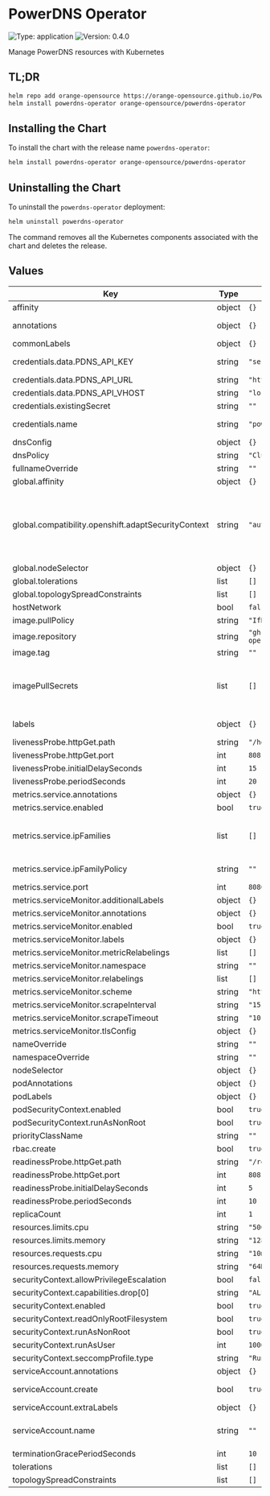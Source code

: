 # PowerDNS Operator

[//]: # (README.md generated by gotmpl. DO NOT EDIT.)

![Type: application](https://img.shields.io/badge/Type-application-informational?style=flat-square) ![Version: 0.4.0](https://img.shields.io/badge/Version-0.4.0-informational?style=flat-square)

Manage PowerDNS resources with Kubernetes

## TL;DR
```bash
helm repo add orange-opensource https://orange-opensource.github.io/PowerDNS-Operator-helm-chart
helm install powerdns-operator orange-opensource/powerdns-operator
```

## Installing the Chart
To install the chart with the release name `powerdns-operator`:
```bash
helm install powerdns-operator orange-opensource/powerdns-operator
```

## Uninstalling the Chart
To uninstall the `powerdns-operator` deployment:
```bash
helm uninstall powerdns-operator
```
The command removes all the Kubernetes components associated with the chart and deletes the release.

## Values

| Key | Type | Default | Description |
|-----|------|---------|-------------|
| affinity | object | `{}` |  |
| annotations | object | `{}` | Annotations to add to the controller deployment. |
| commonLabels | object | `{}` |  |
| credentials.data.PDNS_API_KEY | string | `"secret"` | Specifies the PowerDNS API key used to authenticate |
| credentials.data.PDNS_API_URL | string | `"https://powerdns.example.local:8081"` | Specifies the PowerDNS API URL |
| credentials.data.PDNS_API_VHOST | string | `"localhost"` | Specifies the PowerDNS VHOST |
| credentials.existingSecret | string | `""` | Specifies whether to use an existing secret. |
| credentials.name | string | `"powerdns-api-credentials"` | Specifies the secret name to create if `existingSecret` is empty. |
| dnsConfig | object | `{}` | Specifies `dnsOptions` to deployment |
| dnsPolicy | string | `"ClusterFirst"` | Specifies `dnsPolicy` to deployment |
| fullnameOverride | string | `""` |  |
| global.affinity | object | `{}` |  |
| global.compatibility.openshift.adaptSecurityContext | string | `"auto"` | Manages the securityContext properties to make them compatible with OpenShift. Possible values: auto - Apply configurations if it is detected that OpenShift is the target platform. force - Always apply configurations. disabled - No modification applied. |
| global.nodeSelector | object | `{}` |  |
| global.tolerations | list | `[]` |  |
| global.topologySpreadConstraints | list | `[]` |  |
| hostNetwork | bool | `false` | Run the controller on the host network |
| image.pullPolicy | string | `"IfNotPresent"` |  |
| image.repository | string | `"ghcr.io/orange-opensource/powerdns-operator"` |  |
| image.tag | string | `""` |  |
| imagePullSecrets | list | `[]` | Optional array of imagePullSecrets containing private registry credentials # Ref: https://kubernetes.io/docs/tasks/configure-pod-container/pull-image-private-registry/ |
| labels | object | `{}` | Extra Labels to add to the controller deployment. |
| livenessProbe.httpGet.path | string | `"/healthz"` |  |
| livenessProbe.httpGet.port | int | `8081` |  |
| livenessProbe.initialDelaySeconds | int | `15` |  |
| livenessProbe.periodSeconds | int | `20` |  |
| metrics.service.annotations | object | `{}` |  |
| metrics.service.enabled | bool | `true` |  |
| metrics.service.ipFamilies | list | `[]` | Sets the families that should be supported and the order in which they should be applied to ClusterIP as well. Can be IPv4 and/or IPv6. |
| metrics.service.ipFamilyPolicy | string | `""` | Set the ip family policy to configure dual-stack see [Configure dual-stack](https://kubernetes.io/docs/concepts/services-networking/dual-stack/#services) |
| metrics.service.port | int | `8080` |  |
| metrics.serviceMonitor.additionalLabels | object | `{}` |  |
| metrics.serviceMonitor.annotations | object | `{}` |  |
| metrics.serviceMonitor.enabled | bool | `true` |  |
| metrics.serviceMonitor.labels | object | `{}` |  |
| metrics.serviceMonitor.metricRelabelings | list | `[]` |  |
| metrics.serviceMonitor.namespace | string | `""` |  |
| metrics.serviceMonitor.relabelings | list | `[]` |  |
| metrics.serviceMonitor.scheme | string | `"http"` |  |
| metrics.serviceMonitor.scrapeInterval | string | `"15s"` |  |
| metrics.serviceMonitor.scrapeTimeout | string | `"10s"` |  |
| metrics.serviceMonitor.tlsConfig | object | `{}` |  |
| nameOverride | string | `""` |  |
| namespaceOverride | string | `""` |  |
| nodeSelector | object | `{}` |  |
| podAnnotations | object | `{}` | Extra annotations to add to the pod. |
| podLabels | object | `{}` | Extra labels to add to the pod. |
| podSecurityContext.enabled | bool | `true` |  |
| podSecurityContext.runAsNonRoot | bool | `true` |  |
| priorityClassName | string | `""` | Pod priority class name. |
| rbac.create | bool | `true` |  |
| readinessProbe.httpGet.path | string | `"/readyz"` |  |
| readinessProbe.httpGet.port | int | `8081` |  |
| readinessProbe.initialDelaySeconds | int | `5` |  |
| readinessProbe.periodSeconds | int | `10` |  |
| replicaCount | int | `1` |  |
| resources.limits.cpu | string | `"500m"` |  |
| resources.limits.memory | string | `"128Mi"` |  |
| resources.requests.cpu | string | `"10m"` |  |
| resources.requests.memory | string | `"64Mi"` |  |
| securityContext.allowPrivilegeEscalation | bool | `false` |  |
| securityContext.capabilities.drop[0] | string | `"ALL"` |  |
| securityContext.enabled | bool | `true` |  |
| securityContext.readOnlyRootFilesystem | bool | `true` |  |
| securityContext.runAsNonRoot | bool | `true` |  |
| securityContext.runAsUser | int | `1000` |  |
| securityContext.seccompProfile.type | string | `"RuntimeDefault"` |  |
| serviceAccount.annotations | object | `{}` | Annotations to add to the service account. |
| serviceAccount.create | bool | `true` | Specifies whether a service account should be created. |
| serviceAccount.extraLabels | object | `{}` | Extra Labels to add to the service account. |
| serviceAccount.name | string | `""` | The name of the service account to use. If not set and create is true, a name is generated using the fullname template. |
| terminationGracePeriodSeconds | int | `10` |  |
| tolerations | list | `[]` |  |
| topologySpreadConstraints | list | `[]` |  |